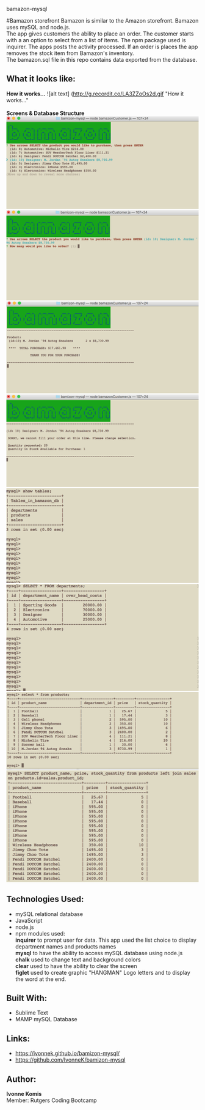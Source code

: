 bamazon-mysql 

#Bamazon storefront
Bamazon is similar to the Amazon storefront. Bamazon uses mySQL and node.js.<br> 
The app gives customers the ability to place an order. The customer starts with a an option to select from a list of items. The npm package used is inquirer. The apps posts the activity processed. If an order is places the app removes the stock item from Bamazon's inventory.<br>
The bamazon.sql file in this repo contains data exported from the database.<br>

## What it looks like:
**How it works...**
![alt text] (http://g.recordit.co/LA3ZZoOs2d.gif "How it works..."
<br><br>
**Screens & Database Structure**
![alt text](screenshots/bamazonScreen1.png "bamazon Department: Product Choice Selection screen")<br>
![alt text](screenshots/bamazonScreen2.png "bamazon Quantity screen")<br>
![alt text](screenshots/bamazonScreen3.png "bamazon Thank you for your purchase screen")<br>
![alt text](screenshots/bamazonScreen4.png "bamazon Unable to fill your order screen")<br>
![alt text](screenshots/bamazon_db-tables.png "bamazon database tables")<br>
![alt text](screenshots/departments-table.png "departments table")<br>
![alt text](screenshots/products-table.png "products table")<br>
![alt text](screenshots/sales-table.png "sales table (products LEFT JOIN with sales)")<br>


## Technologies Used: 
- mySQL relational database
- JavaScript 
- node.js 
- npm modules used:<br>
**inquirer** to prompt user for data. This app used the list choice to display department names and products names<br>
**mysql** to have the ability to access mySQL database using node.js<br>
**chalk** used to change text and background colors<br>
**clear** used to have the ability to clear the screen<br>
**figlet** used to create graphic "HANGMAN" Logo letters and to display the word at the end.<br> 


## Built With:
* Sublime Text 
* MAMP mySQL Database

## Links: 	
- https://ivonnek.github.io/bamizon-mysql/<br>
- https://github.com/IvonneK/bamizon-mysql

## Author: 
**Ivonne Komis**<br>
Member: Rutgers Coding Bootcamp
